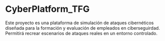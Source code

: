 # CyberPlatform_TFG
Este proyecto es una plataforma de simulación de ataques cibernéticos diseñada para la formación y evaluación de empleados en ciberseguirdad. Permitirá recrear escenarios de ataques reales en un entorno controlado.
